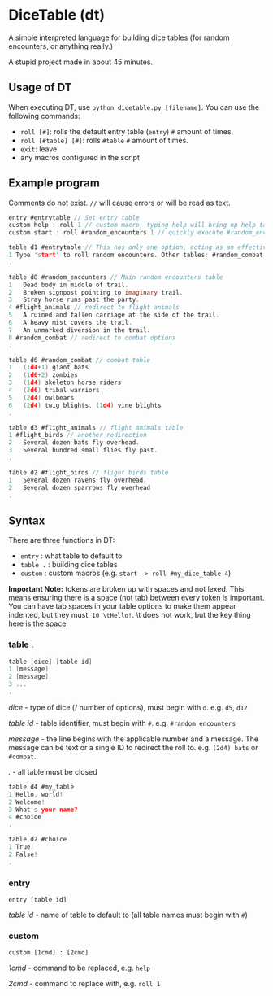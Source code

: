 # DiceTable (dt)
A simple interpreted language for building dice tables (for random encounters, or anything really.)

A stupid project made in about 45 minutes.

## Usage of DT
When executing DT, use `python dicetable.py [filename]`.
You can use the following commands:
- `roll [#]`: rolls the default entry table (`entry`) `#` amount of times.
- `roll [#table] [#]`: rolls `#table` `#` amount of times.
- `exit`: leave
- any macros configured in the script

## Example program
Comments do not exist. `//` will cause errors or will be read as text.

```c
entry #entrytable // Set entry table
custom help : roll 1 // custom macro, typing help will bring up help table
custom start : roll #random_encounters 1 // quickly execute #random_encounters table

table d1 #entrytable // This has only one option, acting as an effective help table
1 Type 'start' to roll random encounters. Other tables: #random_combat table.
.

table d8 #random_encounters // Main random encounters table
1 	Dead body in middle of trail.
2 	Broken signpost pointing to imaginary trail.
3 	Stray horse runs past the party.
4 #flight_animals // redirect to flight animals
5 	A ruined and fallen carriage at the side of the trail.
6 	A heavy mist covers the trail.
7 	An unmarked diversion in the trail.
8 #random_combat // redirect to combat options
.

table d6 #random_combat // combat table
1 	(1d4+1) giant bats
2 	(1d6+2) zombies
3 	(1d4) skeleton horse riders
4 	(2d6) tribal warriors
5 	(2d4) owlbears
6 	(2d4) twig blights, (1d4) vine blights
.

table d3 #flight_animals // flight animals table
1 #flight_birds // another redirection
2 	Several dozen bats fly overhead.
3 	Several hundred small flies fly past.
.

table d2 #flight_birds // flight birds table
1 	Several dozen ravens fly overhead.
2 	Several dozen sparrows fly overhead
.
```

## Syntax
There are three functions in DT:
- `entry` : what table to default to
- `table .` : building dice tables
- `custom` : custom macros (e.g. `start -> roll #my_dice_table 4`)

**Important Note:** tokens are broken up with spaces and not lexed. This means ensuring there is a space (not tab) between every token is important.
You can have tab spaces in your table options to make them appear indented, but they must: `10 \tHello!`. \t does not work, but the key thing here is the space.

### table .
```c
table [dice] [table id]
1 [message]
2 [message]
3 ...
.
```
_dice_ - type of dice (/ number of options), must begin with `d`. e.g. `d5`, `d12`

_table id_ - table identifier, must begin with `#`. e.g. `#random_encounters`

_message_ - the line begins with the applicable number and a message. The message can be text or a single ID to redirect the roll to. e.g. `(2d4) bats` or `#combat`.

_._ - all table must be closed

```c
table d4 #my_table
1 Hello, world!
2 Welcome!
3 What's your name?
4 #choice
.

table d2 #choice
1 True!
2 False!
.
```

### entry
`entry [table id]`

*table id* - name of table to default to (all table names must begin with `#`)

### custom
`custom [1cmd] : [2cmd]`

*1cmd* - command to be replaced, e.g. `help`

*2cmd* - command to replace with, e.g. `roll 1`
